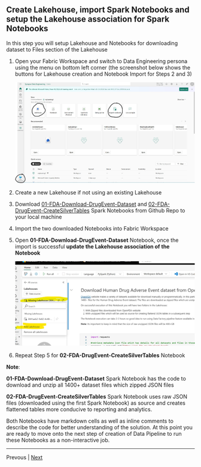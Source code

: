 ## Create Lakehouse, import Spark Notebooks and setup the Lakehouse association for Spark Notebooks

In this step you will setup Lakehouse and Notebooks for downloading dataset to Files section of the Lakehouse

1. Open your Fabric Workspace and switch to Data Engineering persona using the menu on bottom left corner (the screenshot below shows the buttons for Lakehouse creation and Notebook Import for Steps 2 and 3) 
   
    ![Fabric Data Engineering Persona](../images/FabricDataEngineeringPersona.jpg)    

2. Create a new Lakehouse if not using an existing Lakehouse

3. Download [01-FDA-Download-DrugEvent-Dataset](../01-FDA-Download-DrugEvent-Dataset.ipynb) and [02-FDA-DrugEvent-CreateSilverTables](../02-FDA-DrugEvent-CreateSilverTables.ipynb) Spark Notebooks from Github Repo to your local machine

4. Import the two downloaded Notebooks into Fabric Workspace

5. Open **01-FDA-Download-DrugEvent-Dataset** Notebook, once the import is successful **update the Lakehouse association of the Notebook**
    
    ![Notebook Lakehouse Association](../images/NotebookLakehouseAssociation.jpg)

6. Repeat Step 5 for **02-FDA-DrugEvent-CreateSilverTables** Notebook

**Note**:

**01-FDA-Download-DrugEvent-Dataset** Spark Notebook has the code to download and unzip all 1400+ dataset files which zipped JSON files 

**02-FDA-DrugEvent-CreateSilverTables** Spark Notebook uses raw JSON files (downloaded using the first Spark Notebook) as source and creates flattened tables more conducive to reporting and analytics.

Both Notebooks have markdown cells as well as inline comments to describe the code for better understanding of the solution. At this point you are ready to move onto the next step of creation of Data Pipeline to run these Notebooks as a non-interactive job.

***

Prevous | [Next](./02-CreatePipeline.md)

